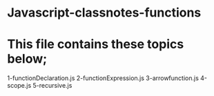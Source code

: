 # Javascript-classnotes-functions
# This file contains these topics below;


1-functionDeclaration.js
2-functionExpression.js
3-arrowfunction.js
4-scope.js
5-recursive.js
